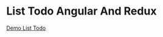 # List Todo Angular And Redux

[Demo List Todo](https://valenzuela21.github.io/todo-redux-app-angular/)



